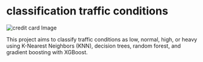 # classification traffic conditions 
![credit card Image](https://github.com/germeengehad/classify-traffic-conditions/blob/main/6384213.546c472d8d7e4.png)

This project aims to classify traffic conditions as low, normal, high, or heavy using K-Nearest Neighbors (KNN), decision trees, random forest, and gradient boosting with XGBoost.

